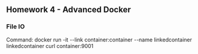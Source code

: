 ## Homework 4 - Advanced Docker

### File IO

Command:
docker run -it --link container:container --name linkedcontainer linkedcontainer curl container:9001

